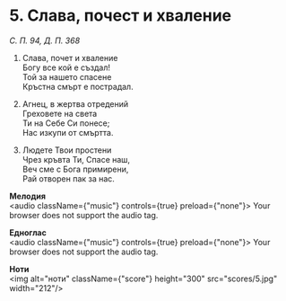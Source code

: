 # 5. Слава, почест и хваление

_С. П. 94, Д. П. 368_

1. Слава, почет и хваление  
Богу все кой е създал!  
Той за нашето спасене  
Кръстна смърт е пострадал.  

2. Агнец, в жертва отредений  
Греховете на света  
Ти на Себе Си понесе;  
Нас изкупи от смъртта.  

3. Людете Твои простени  
Чрез кръвта Ти, Спасе наш,  
Веч сме с Бога примирени,  
Рай отворен пак за нас.

**Мелодия**  
<audio className={"music"} controls={true} preload={"none"}>
    <source src="mp3/5.mp3" type="audio/mpeg"/>
    Your browser does not support the audio tag.
</audio>

**Едноглас**  
<audio className={"music"} controls={true} preload={"none"}>
    <source src="transp/5.mp3" type="audio/mpeg"/>
    Your browser does not support the audio tag.
</audio>

**Ноти**  
<img alt="ноти" className={"score"} height="300" src="scores/5.jpg" width="212"/>
